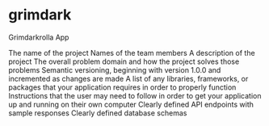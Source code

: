 # grimdark
Grimdarkrolla App

The name of the project
Names of the team members
A description of the project
The overall problem domain and how the project solves those problems
Semantic versioning, beginning with version 1.0.0 and incremented as changes are made
A list of any libraries, frameworks, or packages that your application requires in order to properly function
Instructions that the user may need to follow in order to get your application up and running on their own computer
Clearly defined API endpoints with sample responses
Clearly defined database schemas
